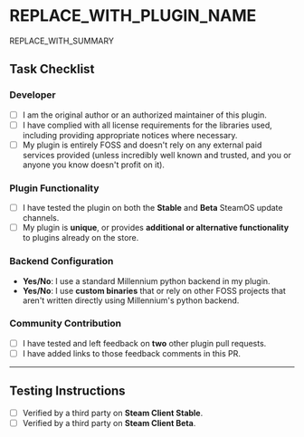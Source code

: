 <!--  
  📌 **Before You Submit: Please Read Carefully**

  This template is **only** for submitting a **new plugin** to the store.  
  If you're doing anything else (e.g., updating a plugin), please start over and select the appropriate PR template.

  Make sure you have:
  - (Optional, Highly encouraged) Tested and left feedback on **two other plugin PRs**.
  - Replaced **REPLACE_WITH_PLUGIN_NAME** and **REPLACE_WITH_SUMMARY**.
  - Completed the **Task Checklist**, including all Yes/No questions.
-->

# REPLACE_WITH_PLUGIN_NAME

<!--  
  Briefly describe what your plugin does.  
  If relevant, include screenshots, videos, or comparisons to similar plugins.  
  If your plugin overlaps with existing ones, explain how it differs and why it adds value.
-->

REPLACE_WITH_SUMMARY



## Task Checklist

### Developer

- [ ] I am the original author or an authorized maintainer of this plugin.
- [ ] I have complied with all license requirements for the libraries used, including providing appropriate notices where necessary.
- [ ] My plugin is entirely FOSS and doesn't rely on any external paid services provided (unless incredibly well known and trusted, and you or anyone you know doesn't profit on it).  

### Plugin Functionality

- [ ] I have tested the plugin on both the **Stable** and **Beta** SteamOS update channels.
- [ ] My plugin is **unique**, or provides **additional or alternative functionality** to plugins already on the store.

### Backend Configuration

* **Yes/No**: I use a standard Millennium python backend in my plugin.
* **Yes/No**: I use **custom binaries** that or rely on other FOSS projects that aren't written directly using Millennium's python backend. 

### Community Contribution

<!--  
  Link to your feedback on two plugin PRs in a comment on this PR.  
  This step is optional but strongly encouraged — plugin PRs without testing contributions may be reviewed more slowly.  
-->

- [ ] I have tested and left feedback on **two** other plugin pull requests.
- [ ] I have added links to those feedback comments in this PR.

---

## Testing Instructions

<!--  
  DO NOT CHECK THESE YOURSELF.  
  A third-party tester will check the appropriate box below **after verifying** your plugin.
-->

- [ ] Verified by a third party on **Steam Client Stable**.
- [ ] Verified by a third party on **Steam Client Beta**.
